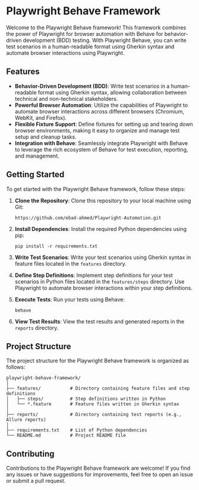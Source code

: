 # Playwright Behave Framework

Welcome to the Playwright Behave framework! This framework combines the power of Playwright for browser automation with Behave for behavior-driven development (BDD) testing. With Playwright Behave, you can write test scenarios in a human-readable format using Gherkin syntax and automate browser interactions using Playwright.

## Features

- **Behavior-Driven Development (BDD)**: Write test scenarios in a human-readable format using Gherkin syntax, allowing collaboration between technical and non-technical stakeholders.
- **Powerful Browser Automation**: Utilize the capabilities of Playwright to automate browser interactions across different browsers (Chromium, WebKit, and Firefox).
- **Flexible Fixture Support**: Define fixtures for setting up and tearing down browser environments, making it easy to organize and manage test setup and cleanup tasks.
- **Integration with Behave**: Seamlessly integrate Playwright with Behave to leverage the rich ecosystem of Behave for test execution, reporting, and management.

## Getting Started

To get started with the Playwright Behave framework, follow these steps:

1. **Clone the Repository**: Clone this repository to your local machine using Git:

    ```
    https://github.com/ebad-ahmed/Playwright-Automation.git
    ```

2. **Install Dependencies**: Install the required Python dependencies using pip:

    ```
    pip install -r requirements.txt
    ```

3. **Write Test Scenarios**: Write your test scenarios using Gherkin syntax in feature files located in the `features` directory.

4. **Define Step Definitions**: Implement step definitions for your test scenarios in Python files located in the `features/steps` directory. Use Playwright to automate browser interactions within your step definitions.

5. **Execute Tests**: Run your tests using Behave:

    ```
    behave
    ```

6. **View Test Results**: View the test results and generated reports in the `reports` directory.

## Project Structure

The project structure for the Playwright Behave framework is organized as follows:

```
playwright-behave-framework/
│
├── features/           # Directory containing feature files and step definitions
│   ├── steps/          # Step definitions written in Python
│   └── *.feature       # Feature files written in Gherkin syntax
│
├── reports/            # Directory containing test reports (e.g., Allure reports)
│
├── requirements.txt    # List of Python dependencies
└── README.md           # Project README file
```

## Contributing

Contributions to the Playwright Behave framework are welcome! If you find any issues or have suggestions for improvements, feel free to open an issue or submit a pull request.
